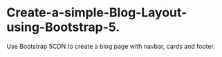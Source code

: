 # Create-a-simple-Blog-Layout-using-Bootstrap-5.
Use Bootstrap 5CDN to create a blog page with navbar, cards and footer.
